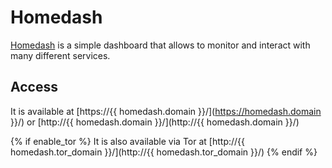 # Homedash

[Homedash](https://lamarios.github.io/Homedash2/) is a simple dashboard that allows to monitor and interact with many different services.

## Access

It is available at [https://{{ homedash.domain }}/](https://homedash.domain }}/) or [http://{{ homedash.domain }}/](http://{{ homedash.domain }}/)

{% if enable_tor %}
It is also available via Tor at [http://{{ homedash.tor_domain }}/](http://{{ homedash.tor_domain }}/)
{% endif %}
